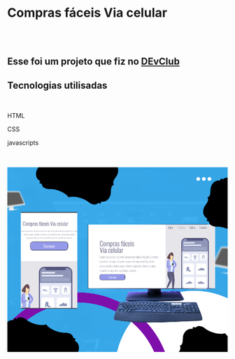 <h1> Compras fáceis Via celular</h1>
<br>
<br>

<h2> Esse foi um projeto que fiz no <a href="https://rodolfomori.com.br/devclub">DEvClub</a> </h2>

<h2>Tecnologias utilisadas </h2>
<br>
<p> HTML </p> 
<p>CSS </p> 
<p> javascripts </p> 

<br>
<br>

<img src="https://github.com/ednaldomoura/comprar-via-celular/blob/main/img/Design%20sem%20nome.png?raw=true" />
